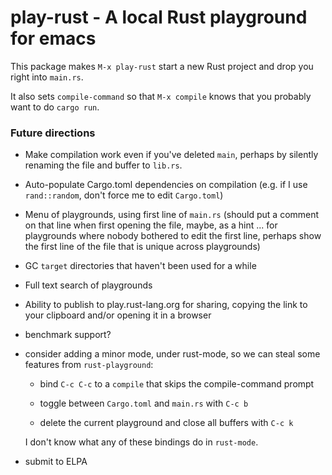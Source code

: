 # play-rust - A local Rust playground for emacs

This package makes `M-x play-rust` start a new Rust project and drop you right
into `main.rs`.

It also sets `compile-command` so that `M-x compile` knows that you probably
want to do `cargo run`.


### Future directions

*   Make compilation work even if you've deleted `main`, perhaps by silently
    renaming the file and buffer to `lib.rs`.

*   Auto-populate Cargo.toml dependencies on compilation (e.g. if I use
    `rand::random`, don't force me to edit `Cargo.toml`)

*   Menu of playgrounds, using first line of `main.rs` (should put a comment on
    that line when first opening the file, maybe, as a hint ... for playgrounds
    where nobody bothered to edit the first line, perhaps show the first line
    of the file that is unique across playgrounds)

*   GC `target` directories that haven't been used for a while

*   Full text search of playgrounds

*   Ability to publish to play.rust-lang.org for sharing,
    copying the link to your clipboard and/or opening it in a browser

*   benchmark support?

*   consider adding a minor mode, under rust-mode, so we can steal some
    features from `rust-playground`:

    - bind `C-c C-c` to a `compile` that skips the compile-command prompt

    - toggle between `Cargo.toml` and `main.rs` with `C-c b`

    - delete the current playground and close all buffers with `C-c k`

    I don't know what any of these bindings do in `rust-mode`.

*   submit to ELPA
